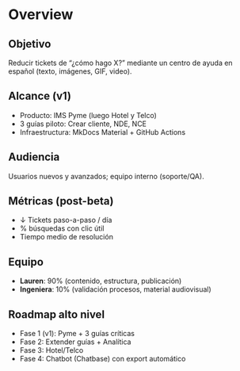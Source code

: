 # Overview

## Objetivo
Reducir tickets de “¿cómo hago X?” mediante un centro de ayuda en español (texto, imágenes, GIF, video).

## Alcance (v1)
- Producto: IMS Pyme (luego Hotel y Telco)
- 3 guías piloto: Crear cliente, NDE, NCE
- Infraestructura: MkDocs Material + GitHub Actions

## Audiencia
Usuarios nuevos y avanzados; equipo interno (soporte/QA).

## Métricas (post-beta)
- ↓ Tickets paso-a-paso / día
- % búsquedas con clic útil
- Tiempo medio de resolución

## Equipo
- **Lauren**: 90% (contenido, estructura, publicación)
- **Ingeniera**: 10% (validación procesos, material audiovisual)

## Roadmap alto nivel
- Fase 1 (v1): Pyme + 3 guías críticas
- Fase 2: Extender guías + Analítica
- Fase 3: Hotel/Telco
- Fase 4: Chatbot (Chatbase) con export automático
